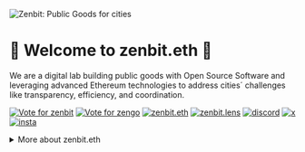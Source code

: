 ![Zenbit: Public Goods for cities](https://media.discordapp.net/attachments/998618862255870056/1174155682400976926/roundedbanner.png?ex=6657d331&is=665681b1&hm=a8189b8af0d92d10d48543dfabbe554821fd8eb6432100582efc7a04c924f422&=&format=webp&quality=lossless&width=1440&height=482)


# 👋 Welcome to zenbit.eth 👋
We are a digital lab building public goods with Open Source Software and leveraging advanced Ethereum technologies to address cities´ challenges like transparency, efficiency, and coordination.

<a href="https://round3.optimism.io/projects/0x904fafc79d5a1e200399edc47fbe95e69530075f8a699866ff7ccbd3f5567cb7"><img src="https://img.shields.io/badge/Vote%20for%20zenbit.eth!-badge?style=plastic&logo=ethereum&label=OP%20RetroPGF%203&labelColor=FF0420&color=gray&" alt="Vote for zenbit"/></a>
<a href="https://round3.optimism.io/projects/0xa0e0d386a862f8f1ee625bf5837bfb8ef5a8201d70c459efbe9172602ff3d831"> <img src="https://img.shields.io/badge/Vote%20for%20zengo!-badge?style=plastic&logo=ethereum&logoColor=red&label=OP%20RetroPGF%203&labelColor=white&color=gray&"  alt="Vote for zengo"/></a>
<a href="https://zapper.xyz/es/account/0xecb4c1245665e8a1f43826355aab0dd6bf336e05"> <img src="https://img.shields.io/badge/zenbit.eth-badge?style=plastic&logo=ethereum&labelColor=008A8A&color=008A8A&" alt="zenbit.eth"/></a>
<a href="https://www.lensfrens.xyz/zenbit"> <img src="https://img.shields.io/badge/zenbit.lens-badge?style=plastic&logo=ethereum&labelColor=282E29&color=282E29&" alt="zenbit.lens"/></a>
<a href="https://discord.gg/ebwAvdd8Xk"> <img src="https://img.shields.io/badge/Zenbit%20Dev-badge?style=plastic&logo=discord&logoColor=white&labelColor=%235865F2&color=%235865F2&" alt="discord"/></a>
<a href="https://twitter.com/zenbitMX"> <img src="https://img.shields.io/badge/zenbitMX-badge?style=plastic&logo=x&logoColor=white&labelColor=black&color=black&" alt="x"/></a>
<a href="https://www.instagram.com/zenbit.eth/"> <img src="https://img.shields.io/badge/zenbit.eth-badge?style=plastic&logo=instagram&logoColor=white&labelColor=%23E4405F&color=%23E4405F&" alt="insta"/></a>


<details>
<summary>
  More about zenbit.eth
</summary>

## Our Projects
Since 2020, zenbit.eth has undertaken an extensive collaborative research and development initiative with 27 talented individuals with a diverse skill sets, from around the world. Together, they have developed over 25 public Open Source Projects, primarily at ETH Global hackathons.


![Zenbit: Public Goods for cities](https://media.discordapp.net/attachments/998618862255870056/1174736507182010469/zengit.png?ex=66574d20&is=6655fba0&hm=08117430689f846dd094a4a2f7adfb7adf59ea38a34cd89cb850ad5e1a462612&=&format=webp&quality=lossless&width=1147&height=645)

|#| Urban Gaming                                        | Urban Governance                                                          | Defi                                                                    | Collectibles                                                | Education                                                                 | Social        |
|-| -------------                                       | -------------                                                             | -------------                                                           | -------------                                               | -------------                                                             | ------------- |
|1| [Punk Cities](https://github.com/zenbitETH/Punk-Cities) | [Zengo          ](https://github.com/zenbitETH/zengo)                 | [Eneagon](https://github.com/zenbitETH/eneagon)                         | [AztecNFTs](https://rarible.com/zenbit/sale)                | [Croissant](https://github.com/zenbitETH/Croissant)                       | [Poapcet](https://github.com/zenbitETH/POAPcet)
|2| [Bright Forest](https://github.com/zenbitETH/Bright-Forest) | [CiudadesDAO](https://github.com/zenbitETH/Ciudades-DAO)          | [Deco](https://github.com/zenbitETH/DeCo)                               | [Graffiti Mint](https://github.com/zenbitETH/Graffiti-Mint) | [Zenbit Protocol](https://github.com/zenbitETH/Zenbit-Protocol-Prototype) | [Solarpunks](https://github.com/zenbitETH/solarpunks)
|3| [Sparks       ](https://github.com/zenbitETH/sparkz) | [SpacetimeDAO     ](https://github.com/zenbitETH/spacetimeDAO)           | [City Passport](https://github.com/zenbitETH/City-Passport)             | [Warp Riders](https://github.com/zenbitETH/Warp-Riders)
|4| [Supercities  ](https://github.com/zenbitETH/supercities) | [ClearDAO     ](https://github.com/zenbitETH/ClearDAO)              | [Multiflow](https://github.com/zenbitETH/Multiflow)                     |
|5| [Voyage       ](https://github.com/zenbitETH/Voyage) | [SolarpunkDAO     ](https://github.com/zenbitETH/Solarpunk-DAO)          | [Aztec Fractionals](https://github.com/zenbitETH/Aztec-NFTs-Fractionals)|
|6| [Regens       ](https://github.com/zenbitETH/Regens) | [Cities Protocol  ](https://ethglobal.com/showcase/cities-protocol-qtxz8)|
|7| [Qros         ](https://github.com/zenbitETH/Qros) 


</details>
